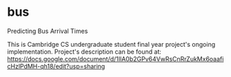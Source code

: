 # bus
Predicting Bus Arrival Times

This is Cambridge CS undergraduate student final year project's ongoing implementation. Project's description can be found at:
https://docs.google.com/document/d/1IlA0b2GPv64VwRsCnRrZukMx6oaaficHzlPdMH-qh18/edit?usp=sharing
